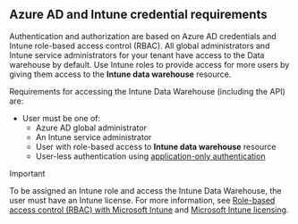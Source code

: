 <!-- This include is part of the Intune Data Warehouse documentation. -->

## Azure AD and Intune credential requirements

Authentication and authorization are based on Azure AD credentials and Intune role-based access control (RBAC). All global administrators and Intune service administrators for your tenant have access to the Data warehouse by default. Use Intune roles to provide access for more users by giving them access to the **Intune data warehouse** resource.

Requirements for accessing the Intune Data Warehouse (including the API) are:

- User must be one of:
  - Azure AD global administrator
  - An Intune service administrator
  - User with role-based access to **Intune data warehouse** resource
  - User-less authentication using [application-only authentication](../developer/data-warehouse-app-only-auth.md) 

> [!IMPORTANT]
> To be assigned an Intune role and access the Intune Data Warehouse, the user must have an Intune license. For more information, see [Role-based access control (RBAC) with Microsoft Intune](../fundamentals/role-based-access-control.md) and [Microsoft Intune licensing](../fundamentals/licenses.md).